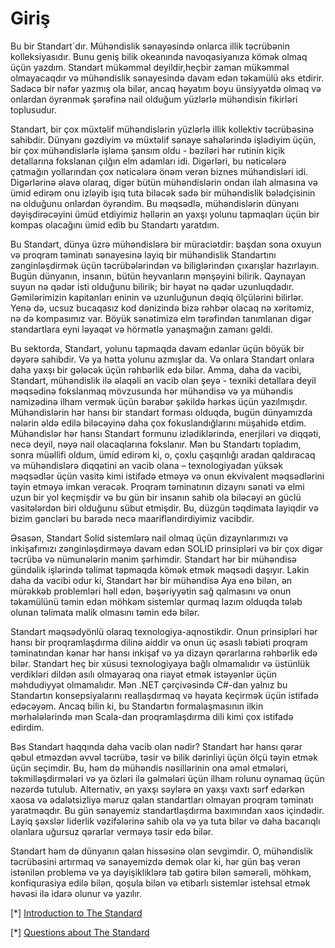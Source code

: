 # Giriş

Bu bir Standart`dır. Mühəndislik sənayəsində onlarca illik təcrübənin kolleksiyasıdır. Bunu geniş bilik okeanında navoqasiyanıza kömək olmaq üçün yazdım. Standart mükəmməl deyildir,heçbir zaman mükəmməl olmayacaqdır və mühəndislik sənayesində davam edən təkamülü əks etdirir. Sadəcə bir nəfər yazmış ola bilər, ancaq həyatım boyu ünsiyyətdə olmaq və onlardan öyrənmək şərəfinə nail olduğum yüzlərlə mühəndisin fikirləri toplusudur.

Standart, bir çox müxtəlif mühəndislərin yüzlərlə illik kollektiv təcrübəsinə sahibdir. Dünyanı gəzdiyim və müxtəlif sənaye sahələrində işlədiyim üçün, bir çox mühəndislərlə işləmə şansım oldu - bəziləri hər rutinin kiçik detallarına fokslanan çılğın elm adamları idi. Digərləri, bu nəticələrə çatmağın yollarından çox nəticələrə önəm verən biznes mühəndisləri idi. Digərlərinə əlavə olaraq, digər bütün mühəndislərin ondan ilah almasına və ümid edirəm onu izləyib işıq tuta biləcək sadə bir mühəndislik bələdçisinin nə olduğunu onlardan öyrəndim. Bu məqsədlə, mühəndislərin dünyanı dəyişdirəcəyini ümüd etdiyimiz həllərin ən yaxşı yolunu tapmaqları üçün bir kompas olacağını ümid edib bu Standartı yaratdım.

Bu Standart, dünya üzrə mühəndislərə bir müraciətdir: başdan sona oxuyun və proqram təminatı sənayesinə layiq bir mühəndislik Standartını zənginləşdirmək üçün təcrübələrindən və biliglərindən çıxarışlar hazırlayın. Bugün dünyanın, insanın, bütün heyvanların mənşəyini bilirik. Qaynayan suyun nə qədər isti olduğunu bilirik; bir həyət nə qədər uzunluqdadır. Gəmilərimizin kapitanları eninin və uzunluğunun dəqiq ölçülərini bilirlər. Yenə də, ucsuz bucaqasız kod dənizində bizə rəhbər olacaq nə xəritəmiz, nə də kompasımız var. Böyük sənətimizə elm tərəfindən tanımlanan digər standartlara eyni ləyaqət və hörmətlə yanaşmağın zamanı gəldi. 

Bu sektorda, Standart, yolunu tapmaqda davam edənlər üçün böyük bir dəyərə sahibdir. Və ya hətta  yolunu azmışlar da. Və onlara Standart onlara daha yaxşı bir gələcək üçün rəhbərlik edə bilər. Amma, daha da vacibi, Standart, mühəndislik ilə əlaqəli ən vacib olan şeyə - texniki detallara deyil məqsədinə fokslanmaq mövzusunda hər mühəndisə və ya mühəndis namizədinə ilham vermək üçün bərabər şəkildə hərkəs üçün yazılmışdır. Mühəndislərin hər hansı bir standart forması olduqda, bugün dünyamızda nələrin əldə edilə biləcəyinə daha çox fokuslandığlarını müşahidə etdim. Mühəndislər hər hansı Standart formunu izlədiklərində, enerjiləri və diqqəti, necə deyil, nəyə nail olacaqlarına fokslanır. Mən bu Standartı topladım, sonra müəllifi oldum, ümid edirəm ki, o, çoxlu çaşqınlığı aradan qaldıracaq və mühəndislərə diqqətini ən vacib olana – texnologiyadan yüksək məqsədlər üçün vasitə kimi istifadə etməyə və onun ekvivalent məqsədlərini təyin etməyə imkan verəcək. Proqram təminatının dizaynı sənəti və elmi uzun bir yol keçmişdir və bu gün bir insanın sahib ola biləcəyi ən güclü vasitələrdən biri olduğunu sübut etmişdir. Bu, düzgün təqdimata layiqdir və bizim gəncləri bu barədə necə maarifləndirdiyimiz vacibdir. 

Əsasən, Standart Solid sistemlərə nail olmaq üçün dizaynlarımızı və inkişafımızı zənginləşdirməyə davam edən SOLID prinsipləri və bir çox digər təcrübə və nümunələrin mənim şərhimdir. Standart hər bir mühəndisə gündəlik işlərində təlimat tapmaqda kömək etmək məqsədi daşıyır. Lakin daha da vacibi odur ki, Standart hər bir mühəndisə Aya enə bilən, ən mürəkkəb problemləri həll edən, bəşəriyyətin sağ qalmasını və onun təkamülünü təmin edən möhkəm sistemlər qurmaq lazım olduqda tələb olunan təlimata malik olmasını təmin edə bilər.

Standart məqsədyönlü olaraq texnologiya-aqnostikdir. Onun prinsipləri hər hansı bir proqramlaşdırma dilinə aiddir və onun üç əsaslı təbiəti proqram təminatından kənar hər hansı inkişaf və ya dizayn qərarlarına rəhbərlik edə bilər. Standart heç bir xüsusi texnologiyaya bağlı olmamalıdır və üstünlük verdikləri dildən asılı olmayaraq ona riayət etmək istəyənlər üçün məhdudiyyət olmamalıdır. Mən .NET çərçivəsində C#-dan yalnız bu Standartın konsepsiyalarını reallaşdırmaq və həyata keçirmək üçün istifadə edəcəyəm. Ancaq bilin ki, bu Standartın formalaşmasının ilkin mərhələlərində mən Scala-dan proqramlaşdırma dili kimi çox istifadə edirdim.

Bəs Standart haqqında daha vacib olan nədir? Standart hər hansı qərar qəbul etməzdən əvvəl təcrübə, təsir və bilik dərinliyi üçün ölçü təyin etmək üçün seçimdir. Bu, həm də mühəndis nəsillərinin ona əməl etmələri, təkmilləşdirmələri və ya özləri ilə gəlmələri üçün ilham rolunu oynamaq üçün nəzərdə tutulub. Alternativ, ən yaxşı səylərə ən yaxşı vaxtı sərf edərkən xaosa və ədalətsizliyə məruz qalan standartları olmayan proqram təminatı yaratmaqdır. Bu gün sənayemiz standartlaşdırma baxımından xaos içindədir. Layiq şəxslər liderlik vəzifələrinə sahib ola və ya tuta bilər və daha bacarıqlı olanlara uğursuz qərarlar verməyə təsir edə bilər.

Standart həm də dünyanın qalan hissəsinə olan sevgimdir. O, mühəndislik təcrübəsini artırmaq və sənayemizdə demək olar ki, hər gün baş verən istənilən problemə və ya dəyişikliklərə tab gətirə bilən səmərəli, möhkəm, konfiqurasiya edilə bilən, qoşula bilən və etibarlı sistemlər istehsal etmək həvəsi ilə idarə olunur və yazılır.

[*] [Introduction to The Standard](https://www.youtube.com/watch?v=8PveoymxCok)

[*] [Questions about The Standard](https://www.youtube.com/watch?v=Au7G_y4BkbY)